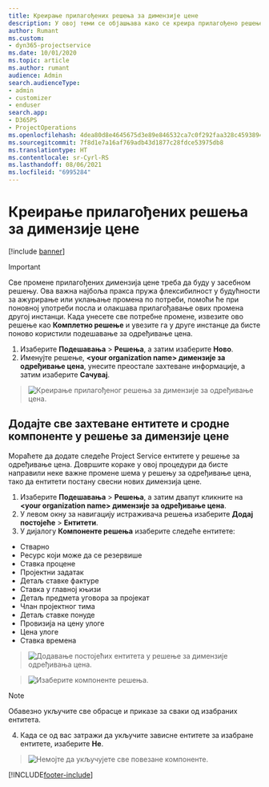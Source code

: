 ```yaml
---
title: Креирање прилагођених решења за димензије цене
description: У овој теми се објашњава како се креира прилагођено решење приликом креирања прилагођених димензија цене.
author: Rumant
ms.custom:
- dyn365-projectservice
ms.date: 10/01/2020
ms.topic: article
ms.author: rumant
audience: Admin
search.audienceType:
- admin
- customizer
- enduser
search.app:
- D365PS
- ProjectOperations
ms.openlocfilehash: 4dea80d8e4645675d3e89e846532ca7c0f292faa328c45938941c50dc15486fc
ms.sourcegitcommit: 7f8d1e7a16af769adb43d1877c28fdce53975db8
ms.translationtype: HT
ms.contentlocale: sr-Cyrl-RS
ms.lasthandoff: 08/06/2021
ms.locfileid: "6995284"
---
```

# <a name="create-custom-solutions-for-pricing-dimensions"></a>Креирање прилагођених решења за димензије цене

[!include [banner](../includes/psa-now-project-operations.md)]

> [!IMPORTANT]
> Све промене прилагођених димензија цене треба да буду у засебном решењу. Ова важна најбоља пракса пружа флексибилност у будућности за ажурирање или уклањање промена по потреби, помоћи ће при поновној употреби посла и олакшава прилагођавање ових промена другој инстанци. Када унесете све потребне промене, извезите ово решење као **Комплетно решење** и увезите га у друге инстанце да бисте поново користили подешавање за одређивање цена.

1. Изаберите **Подешавања** > **Решења**, а затим изаберите **Ново**. 
2. Именујте решење, **\<your organization name> димензије за одређивање цена**, унесите преостале захтеване информације, а затим изаберите **Сачувај**.

> ![Креирање прилагођеног решења за димензије за одређивање цена.](media/Creation-of-custom-pricing-dimension-solution.PNG)
  
## <a name="add-all-required-entities-and-related-components-to-the-pricing-dimension-solution"></a>Додајте све захтеване ентитете и сродне компоненте у решење за димензије цене
Мораћете да додате следеће Project Service ентитете у решење за одређивање цена. Довршите кораке у овој процедури да бисте направили неке важне промене шема у решењу за одређивање цена, тако да ентитети постану свесни нових димензија цене.

1. Изаберите **Подешавања** > **Решења**, а затим двапут кликните на **\<your organization name> димензије за одређивање цена**. 
2. У левом окну за навигацију истраживача решења изаберите **Додај постојеће** > **Ентитети**.
3. У дијалогу **Компоненте решења** изаберите следеће ентитете:

- Стварно
- Ресурс који може да се резервише
- Ставка процене
- Пројектни задатак
- Детаљ ставке фактуре
- Ставка у главној књизи
- Детаљ предмета уговора за пројекат
- Члан пројектног тима
- Детаљ ставке понуде
- Провизија на цену улоге
- Цена улоге 
- Ставка времена 

> ![Додавање постојећих ентитета у решење за димензије одређивања цена.](media/Existing-entities-to-PD-solution.png)

> ![Изаберите компоненте решења.](media/Dimension-Components.png)

> [!NOTE]
> Обавезно укључите све обрасце и приказе за сваки од изабраних ентитета.

4. Када се од вас затражи да укључите зависне ентитете за изабране ентитете, изаберите **Не**.

> ![Немојте да укључујете све повезане компоненте.](media/Do-not-include-required.png)




[!INCLUDE[footer-include](../includes/footer-banner.md)]